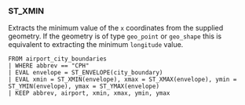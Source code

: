 <!--
This is generated by ESQL’s AbstractFunctionTestCase. Do no edit it. See ../README.md for how to regenerate it.
-->

### ST_XMIN
Extracts the minimum value of the `x` coordinates from the supplied geometry.
If the geometry is of type `geo_point` or `geo_shape` this is equivalent to extracting the minimum `longitude` value.

```
FROM airport_city_boundaries
| WHERE abbrev == "CPH"
| EVAL envelope = ST_ENVELOPE(city_boundary)
| EVAL xmin = ST_XMIN(envelope), xmax = ST_XMAX(envelope), ymin = ST_YMIN(envelope), ymax = ST_YMAX(envelope)
| KEEP abbrev, airport, xmin, xmax, ymin, ymax
```
